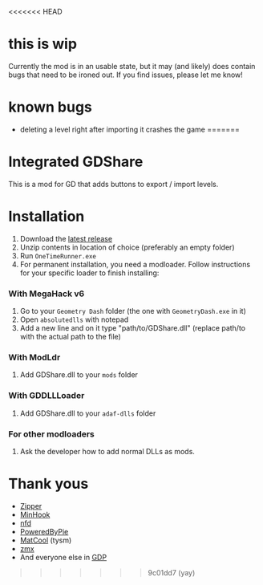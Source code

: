 <<<<<<< HEAD
# this is wip

Currently the mod is in an usable state, but it may (and likely) does contain bugs that need to be ironed out. If you find issues, please let me know!

# known bugs

 * deleting a level right after importing it crashes the game
=======
# Integrated GDShare

This is a mod for GD that adds buttons to export / import levels.

# Installation

1. Download the [latest release](https://github.com/HJfod/GDShare-mod/releases/latest)
2. Unzip contents in location of choice (preferably an empty folder)
3. Run `OneTimeRunner.exe`
4. For permanent installation, you need a modloader. Follow instructions for your specific loader to finish installing:

### With MegaHack v6

1. Go to your `Geometry Dash` folder (the one with `GeometryDash.exe` in it)
2. Open `absolutedlls` with notepad
3. Add a new line and on it type "path/to/GDShare.dll" (replace path/to with the actual path to the file)

### With ModLdr

1. Add GDShare.dll to your `mods` folder

### With GDDLLLoader

1. Add GDShare.dll to your `adaf-dlls` folder

### For other modloaders

1. Ask the developer how to add normal DLLs as mods.

# Thank yous

 * [Zipper](https://github.com/sebastiandev/zipper)
 * [MinHook](https://github.com/TsudaKageyu/minhook)
 * [nfd](https://github.com/mlabbe/nativefiledialog)
 * [PoweredByPie](https://github.com/poweredbypie)
 * [MatCool](https://github.com/matcool/) (tysm)
 * [zmx](https://github.com/kyurime)
 * And everyone else in [GDP](https://discord.gg/jEwtDBK)

>>>>>>> 9c01dd7 (yay)
